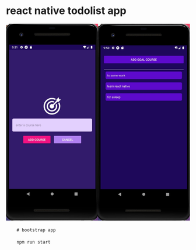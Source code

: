 # react native todolist app

<img src="./assets/1708091519034.jpg" width="50%" height="50%"><img src="./assets/1708091442308.jpg" width="50%" height="50%">

```javascript
    # bootstrap app

    npm run start
```
